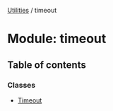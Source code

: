 [Utilities](../README.md) / timeout

# Module: timeout

## Table of contents

### Classes

- [Timeout](../classes/timeout.Timeout.md)
